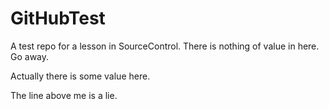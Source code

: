 # GitHubTest
A test repo for a lesson in SourceControl.
There is nothing of value in here. Go away.

Actually there is some value here.

The line above me is a lie.
